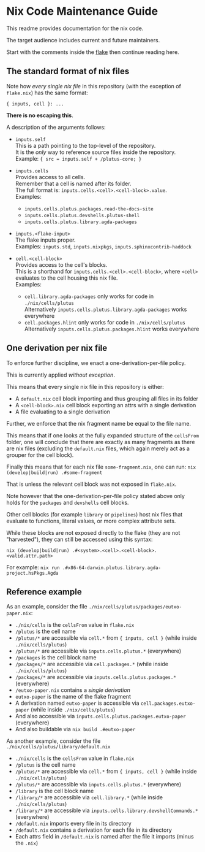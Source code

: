 # Nix Code Maintenance Guide

This readme provides documentation for the nix code.

The target audience includes current and future maintainers.

Start with the comments inside the [flake](../flake.nix) then continue reading here.

## The standard format of nix files 

Note how *every single nix file* in this repository (with the exception of `flake.nix`) has the same format:

```
{ inputs, cell }: ...
```

**There is no escaping this**.

A description of the arguments follows:

- `inputs.self`\
  This is a path pointing to the top-level of the repository.\
  It is the *only* way to reference source files inside the repository.\
  Example: `{ src = inputs.self + /plutus-core; }`

- `inputs.cells`\
  Provides access to all cells.\
  Remember that a cell is named after its folder.\
  The full format is: `inputs.cells.<cell>.<cell-block>.value`.\
  Examples:
  - `inputs.cells.plutus.packages.read-the-docs-site`
  - `inputs.cells.plutus.devshells.plutus-shell`
  - `inputs.cells.plutus.library.agda-packages`

- `inputs.<flake-input>`\
  The flake inputs proper.\
  Examples: `inputs.std`, `inputs.nixpkgs`, `inputs.sphinxcontrib-haddock`

- `cell.<cell-block>`\
  Provides access to the cell's blocks.\
  This is a shorthand for `inputs.cells.<cell>.<cell-block>`, where `<cell>` evaluates to the cell housing this nix file.\
  Examples:
  - `cell.library.agda-packages` only works for code in `./nix/cells/plutus`\
    Alternatively `inputs.cells.plutus.library.agda-packages` works everywhere
  - `cell.packages.hlint` only works for code in `./nix/cells/plutus`\
    Alternatively `inputs.cells.plutus.packages.hlint` works everywhere

## One derivation per nix file

To enforce further discipline, we enact a one-derivation-per-file policy.

This is currently applied *without exception*.

This means that every single nix file in this repository is either:

- A `default.nix` cell block importing and thus grouping all files in its folder
- A `<cell-block>.nix` cell block exporting an attrs with a single derivation
- A file evaluating to a single derivation

Further, we enforce that the nix fragment name be equal to the file name.

This means that if one looks at the fully expanded structure of the `cellsFrom` folder, one will conclude that there are exactly as many fragments as there are nix files (excluding the `default.nix` files, which again merely act as a grouper for the cell block).

Finally this means that for each nix file `some-fragment.nix`, one can run:
`nix (develop|build|run) .#some-fragment`

That is unless the relevant cell block was not exposed in `flake.nix`.

Note however that the one-derivation-per-file policy stated above only holds for the `packages` and `devshells` cell blocks.

Other cell blocks (for example `library` or `pipelines`) host nix files that evaluate to functions, literal values, or more complex attribute sets.

While these blocks are not exposed directly to the flake (they are not "harvested"), they can still be accessed using this syntax:

`nix (develop|build|run) .#<system>.<cell>.<cell-block>.<valid.attr.path>` 

For example:
`nix run .#x86-64-darwin.plutus.library.agda-project.hsPkgs.Agda`

## Reference example

As an example, consider the file `./nix/cells/plutus/packages/eutxo-paper.nix`:

- `./nix/cells` is the `cellsFrom` value in `flake.nix`
- `/plutus` is the cell name
- `/plutus/*` are accessible via `cell.*` from `{ inputs, cell }` (while inside `./nix/cells/plutus`)
- `/plutus/*` are accessible via `inputs.cells.plutus.*` (everywhere)
- `/packages` is the cell block name
- `/packages/*` are accessible via `cell.packages.*` (while inside `./nix/cells/plutus`)
- `/packages/*` are accessible via `inputs.cells.plutus.packages.*` (everywhere)
- `/eutxo-paper.nix` contains a *single derivation*
- `eutxo-paper` is the name of the flake fragment
- A derivation named `eutxo-paper` is accessible via `cell.packages.eutxo-paper` (while inside `./nix/cells/plutus`)
- And also accessible via `inputs.cells.plutus.packages.eutxo-paper` (everywhere)
- And also buildable via `nix build .#eutxo-paper`

As another example, consider the file `./nix/cells/plutus/library/default.nix`

- `./nix/cells` is the `cellsFrom` value in `flake.nix`
- `/plutus` is the cell name
- `/plutus/*` are accessible via `cell.*` from `{ inputs, cell }` (while inside `./nix/cells/plutus`)
- `/plutus/*` are accessible via `inputs.cells.plutus.*` (everywhere)
- `/library` is the cell block name
- `/library/*` are accessible via `cell.library.*` (while inside `./nix/cells/plutus`)
- `/library/*` are accessible via `inputs.cells.library.devshellCommands.*` (everywhere)
- `/default.nix` imports every file in its directory
- `/default.nix` contains a derivation for each file in its directory
- Each attrs field in `/default.nix` is named after the file it imports (minus the `.nix`)